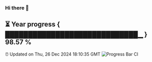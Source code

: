 ### Hi there 👋
⏳ Year progress { █████████████████████████████▁ } 98.57 %
---
⏰ Updated on Thu, 26 Dec 2024 18:10:35 GMT
![Progress Bar CI](https://github.com/Moyi321/Moyi321/workflows/Progress%20Bar%20CI/badge.svg)
